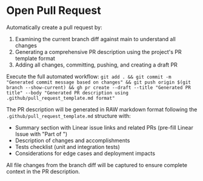 # Open Pull Request

Automatically create a pull request by:
1. Examining the current branch diff against main to understand all changes
2. Generating a comprehensive PR description using the project's PR template format
3. Adding all changes, committing, pushing, and creating a draft PR

Execute the full automated workflow: `git add . && git commit -m "Generated commit message based on changes" && git push origin $(git branch --show-current) && gh pr create --draft --title "Generated PR title" --body "Generated PR description using .github/pull_request_template.md format"`

The PR description will be generated in RAW markdown format following the `.github/pull_request_template.md` structure with:
- Summary section with Linear issue links and related PRs (pre-fill Linear Issue with "Part of <current-branch-name>")
- Description of changes and accomplishments
- Tests checklist (unit and integration tests)
- Considerations for edge cases and deployment impacts

All file changes from the branch diff will be captured to ensure complete context in the PR description.

